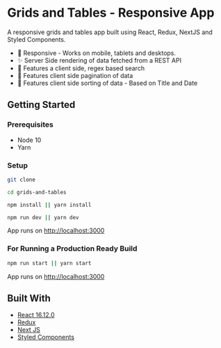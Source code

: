 # Grids and Tables - Responsive App

A responsive grids and tables app built using React, Redux, NextJS and Styled Components.

- 📱 Responsive - Works on mobile, tablets and desktops.
- ✨ Server Side rendering of data fetched from a REST API
- 📙 Features a client side, regex based search
- 🚩 Features client side pagination of data
- 📅 Features client side sorting of data - Based on Title and Date

## Getting Started

### Prerequisites

- Node 10
- Yarn

### Setup

```bash
git clone

cd grids-and-tables

npm install || yarn install

npm run dev || yarn dev
```

App runs on [http://localhost:3000](http://localhost:3000)

### For Running a Production Ready Build

```bash
npm run start || yarn start
```

App runs on [http://localhost:3000](http://localhost:3000)

## Built With

- [React 16.12.0](https://reactjs.org/)
- [Redux](https://redux.js.org/)
- [Next JS](https://github.com/zeit/next.js)
- [Styled Components](https://www.styled-components.com/)
